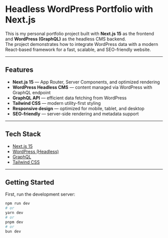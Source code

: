 # Headless WordPress Portfolio with Next.js

This is my personal portfolio project built with **Next.js 15** as the frontend and **WordPress (GraphQL)** as the headless CMS backend.  
The project demonstrates how to integrate WordPress data with a modern React-based framework for a fast, scalable, and SEO-friendly website.

---

## Features

- **Next.js 15** — App Router, Server Components, and optimized rendering
- **WordPress Headless CMS** — content managed via WordPress with GraphQL endpoint
- **GraphQL API** — efficient data fetching from WordPress
- **Tailwind CSS** — modern utility-first styling
- **Responsive design** — optimized for mobile, tablet, and desktop
- **SEO-friendly** — server-side rendering and metadata support

---

## Tech Stack

- [Next.js 15](https://nextjs.org/)
- [WordPress (Headless)](https://wordpress.org/)
- [GraphQL](https://graphql.org/)
- [Tailwind CSS](https://tailwindcss.com/)

---

## Getting Started

First, run the development server:

```bash
npm run dev
# or
yarn dev
# or
pnpm dev
# or
bun dev
```
